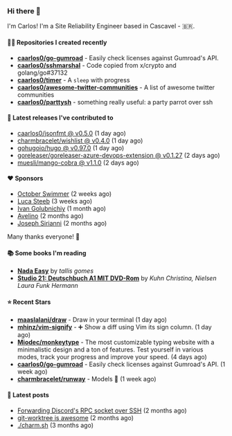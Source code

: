### Hi there 👋

I'm Carlos! I'm a Site Reliability Engineer based in Cascavel - 🇧🇷.

#### 👨‍💻 Repositories I created recently
- **[caarlos0/go-gumroad](https://github.com/caarlos0/go-gumroad)** - Easily check licenses against Gumroad&#39;s API.
- **[caarlos0/sshmarshal](https://github.com/caarlos0/sshmarshal)** - Code copied from x/crypto and golang/go#37132
- **[caarlos0/timer](https://github.com/caarlos0/timer)** - A `sleep` with progress
- **[caarlos0/awesome-twitter-communities](https://github.com/caarlos0/awesome-twitter-communities)** - A list of awesome twitter communities
- **[caarlos0/parttysh](https://github.com/caarlos0/parttysh)** - something really useful: a party parrot over ssh

#### 🚀 Latest releases I've contributed to


- [caarlos0/jsonfmt @ v0.5.0](https://github.com/caarlos0/jsonfmt/releases/tag/v0.5.0) (1 day ago)
- [charmbracelet/wishlist @ v0.4.0](https://github.com/charmbracelet/wishlist/releases/tag/v0.4.0) (1 day ago)
- [gohugoio/hugo @ v0.97.0](https://github.com/gohugoio/hugo/releases/tag/v0.97.0) (1 day ago)
- [goreleaser/goreleaser-azure-devops-extension @ v0.1.27](https://github.com/goreleaser/goreleaser-azure-devops-extension/releases/tag/v0.1.27) (2 days ago)
- [muesli/mango-cobra @ v1.1.0](https://github.com/muesli/mango-cobra/releases/tag/v1.1.0) (2 days ago)

#### ❤️ Sponsors
- [October Swimmer](https://github.com/octoberswimmer) (2 weeks ago)
- [Luca Steeb](https://github.com/steebchen) (3 weeks ago)
- [Ivan Golubnichiy](https://github.com/h1kkan) (1 month ago)
- [Avelino](https://github.com/avelino) (2 months ago)
- [Joseph Sirianni](https://github.com/jsirianni) (2 months ago)

Many thanks everyone! 🙏

#### 📚 Some books I'm reading
- **[Nada Easy](https://www.goodreads.com/book/show/36041615-nada-easy)** by _tallis gomes_
- **[Studio 21: Deutschbuch A1 MIT DVD-Rom](https://www.goodreads.com/book/show/25495148-studio-21)** by _Kuhn Christina, Nielsen Laura Funk Hermann_

#### ⭐ Recent Stars


- **[maaslalani/draw](https://github.com/maaslalani/draw)** - Draw in your terminal (1 day ago)
- **[mhinz/vim-signify](https://github.com/mhinz/vim-signify)** - :heavy_plus_sign: Show a diff using Vim its sign column. (1 day ago)
- **[Miodec/monkeytype](https://github.com/Miodec/monkeytype)** - The most customizable typing website with a minimalistic design and a ton of features. Test yourself in various modes, track your progress and improve your speed. (4 days ago)
- **[caarlos0/go-gumroad](https://github.com/caarlos0/go-gumroad)** - Easily check licenses against Gumroad&#39;s API. (1 week ago)
- **[charmbracelet/runway](https://github.com/charmbracelet/runway)** - Models 📸 (1 week ago)

#### 📄 Latest posts
- [Forwarding Discord&#39;s RPC socket over SSH](https://carlosbecker.com/posts/discord-rpc-ssh/) (2 months ago)
- [git-worktree is awesome](https://carlosbecker.com/posts/git-worktrees/) (2 months ago)
- [./charm.sh](https://carlosbecker.com/posts/charm/) (3 months ago)
